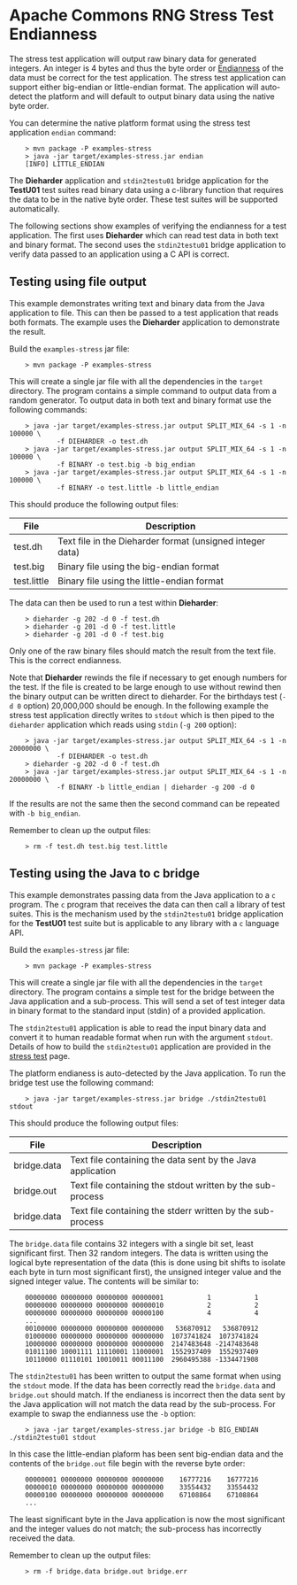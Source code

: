 <!---
 Licensed to the Apache Software Foundation (ASF) under one or more
 contributor license agreements.  See the NOTICE file distributed with
 this work for additional information regarding copyright ownership.
 The ASF licenses this file to You under the Apache License, Version 2.0
 (the "License"); you may not use this file except in compliance with
 the License.  You may obtain a copy of the License at

      http://www.apache.org/licenses/LICENSE-2.0

 Unless required by applicable law or agreed to in writing, software
 distributed under the License is distributed on an "AS IS" BASIS,
 WITHOUT WARRANTIES OR CONDITIONS OF ANY KIND, either express or implied.
 See the License for the specific language governing permissions and
 limitations under the License.
-->

Apache Commons RNG Stress Test Endianness
=========================================

The stress test application will output raw binary data for generated integers. An integer is 4
bytes and thus the byte order or [Endianness](https://en.wikipedia.org/wiki/Endianness) of the data
must be correct for the test application. The stress test application can support either big-endian
or little-endian format. The application will auto-detect the platform and will default to output
binary data using the native byte order.

You can determine the native platform format using the stress test application `endian` command:

        > mvn package -P examples-stress
        > java -jar target/examples-stress.jar endian
        [INFO] LITTLE_ENDIAN

The **Dieharder** application and `stdin2testu01` bridge application for the **TestU01**
test suites read binary data using a c-library function that requires the data to be in the native
byte order. These test suites will be supported automatically.

The following sections show examples of verifying the endianness for a test application. The first
uses **Dieharder** which can read test data in both text and binary format. The second uses the
`stdin2testu01` bridge application to verify data passed to an application using a C API is correct.

Testing using file output
-------------------------

This example demonstrates writing text and binary data from the Java application to file. This can
then be passed to a test application that reads both formats. The example uses the **Dieharder**
application to demonstrate the result.

Build the `examples-stress` jar file:

        > mvn package -P examples-stress

This will create a single jar file with all the dependencies in the `target` directory. The program
contains a simple command to output data from a random generator. To output data in both text
and binary format use the following commands:

        > java -jar target/examples-stress.jar output SPLIT_MIX_64 -s 1 -n 100000 \
                -f DIEHARDER -o test.dh
        > java -jar target/examples-stress.jar output SPLIT_MIX_64 -s 1 -n 100000 \
                -f BINARY -o test.big -b big_endian
        > java -jar target/examples-stress.jar output SPLIT_MIX_64 -s 1 -n 100000 \
                -f BINARY -o test.little -b little_endian

This should produce the following output files:

| File | Description |
| --------- | ----------- |
| test.dh | Text file in the Dieharder format (unsigned integer data) |
| test.big | Binary file using the big-endian format |
| test.little | Binary file using the little-endian format |

The data can then be used to run a test within **Dieharder**:

        > dieharder -g 202 -d 0 -f test.dh
        > dieharder -g 201 -d 0 -f test.little
        > dieharder -g 201 -d 0 -f test.big

Only one of the raw binary files should match the result from the text file. This is the correct
endianness.

Note that **Dieharder** rewinds the file if necessary to get enough numbers for the test.
If the file is created to be large enough to use without rewind then the binary output can be
written direct to dieharder. For the birthdays test (`-d 0` option) 20,000,000 should be enough.
In the following example the stress test application directly writes to `stdout` which is then
piped to the `dieharder` application which reads using `stdin` (`-g 200` option):

        > java -jar target/examples-stress.jar output SPLIT_MIX_64 -s 1 -n 20000000 \
                -f DIEHARDER -o test.dh
        > dieharder -g 202 -d 0 -f test.dh
        > java -jar target/examples-stress.jar output SPLIT_MIX_64 -s 1 -n 20000000 \
                -f BINARY -b little_endian | dieharder -g 200 -d 0

If the results are not the same then the second command can be repeated with `-b big_endian`.

Remember to clean up the output files:

        > rm -f test.dh test.big test.little

Testing using the Java to c bridge
----------------------------------

This example demonstrates passing data from the Java application to a `c` program. The `c` program
that receives the data can then call a library of test suites. This is the mechanism used by the
`stdin2testu01` bridge application for the **TestU01** test suite but is applicable to any library
with a `c` language API.

Build the `examples-stress` jar file:

        > mvn package -P examples-stress

This will create a single jar file with all the dependencies in the `target` directory. The program
contains a simple test for the bridge between the Java application and a sub-process. This will
send a set of test integer data in binary format to the standard input (stdin) of a provided
application.

The `stdin2testu01` application is able to read the input binary data and convert it to human
readable format when run with the argument `stdout`. Details of how to build the `stdin2testu01`
application are provided in the [stress test](./stress_test.md) page.

The platform endianess is auto-detected by the Java application. To run the bridge test
use the following command:

        > java -jar target/examples-stress.jar bridge ./stdin2testu01 stdout

This should produce the following output files:

| File | Description |
| --------- | ----------- |
| bridge.data | Text file containing the data sent by the Java application |
| bridge.out | Text file containing the stdout written by the sub-process |
| bridge.data | Text file containing the stderr written by the sub-process |

The `bridge.data` file contains 32 integers with a single bit set, least significant first.
Then 32 random integers. The data is written using the logical byte representation of the data
(this is done using bit shifts to isolate each byte in turn most significant first), the unsigned
integer value and the signed integer value. The contents will be similar to:

        00000000 00000000 00000000 00000001           1           1
        00000000 00000000 00000000 00000010           2           2
        00000000 00000000 00000000 00000100           4           4
        ...
        00100000 00000000 00000000 00000000   536870912   536870912
        01000000 00000000 00000000 00000000  1073741824  1073741824
        10000000 00000000 00000000 00000000  2147483648 -2147483648
        01011100 10001111 11110001 11000001  1552937409  1552937409
        10110000 01110101 10010011 00011100  2960495388 -1334471908

The `stdin2testu01` has been written to output the same format when using the `stdout` mode.
If the data has been correctly read the `bridge.data` and `bridge.out` should match.
If the endianess is incorrect then the data sent by the Java application will not match the
data read by the sub-process. For example to swap the endianness use the `-b` option:

        > java -jar target/examples-stress.jar bridge -b BIG_ENDIAN ./stdin2testu01 stdout

In this case the little-endian plaform has been sent big-endian data and the contents of the
`bridge.out` file begin with the reverse byte order:

        00000001 00000000 00000000 00000000    16777216    16777216
        00000010 00000000 00000000 00000000    33554432    33554432
        00000100 00000000 00000000 00000000    67108864    67108864
        ...

The least significant byte in the Java application is now the most significant and the integer
values do not match; the sub-process has incorrectly received the data.

Remember to clean up the output files:

        > rm -f bridge.data bridge.out bridge.err
